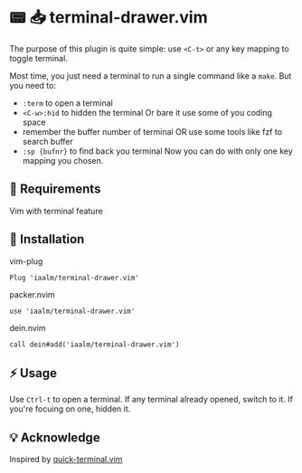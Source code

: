 # 📟 📥 terminal-drawer.vim
The purpose of this plugin is quite simple: use `<C-t>` or any key mapping to toggle terminal. 

Most time, you just need a terminal to run a single command like a `make`. But you need to:
- `:term` to open a terminal
- `<C-w>:hid` to hidden the terminal Or bare it use some of you coding space
- remember the buffer number of terminal OR use some tools like fzf to search buffer
- `:sp {bufnr}` to find back you terminal
Now you can do with only one key mapping you chosen.

## 🔌 Requirements

Vim with terminal feature

## 🚀 Installation

vim-plug
```
Plug 'iaalm/terminal-drawer.vim'
```

packer.nvim
```
use 'iaalm/terminal-drawer.vim'
```

dein.nvim
```
call dein#add('iaalm/terminal-drawer.vim')
```

## ⚡️ Usage

Use `Ctrl-t` to open a terminal. If any terminal already opened, switch to it. If you're focuing on one, hidden it.

## 💡 Acknowledge

Inspired by [quick-terminal.vim](https://gist.github.com/shivamashtikar/16a4d7b83b743c9619e29b47a66138e0)
